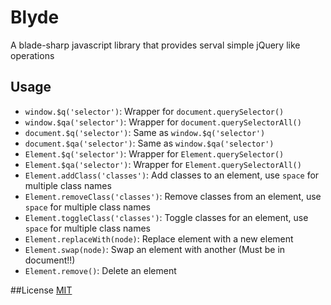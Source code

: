 # Blyde
A blade-sharp javascript library that provides serval simple jQuery like operations

## Usage
+ `window.$q('selector')`: Wrapper for `document.querySelector()`
+ `window.$qa('selector')`: Wrapper for `document.querySelectorAll()`
+ `document.$q('selector')`: Same as `window.$q('selector')`
+ `document.$qa('selector')`: Same as `window.$qa('selector')`
+ `Element.$q('selector')`: Wrapper for `Element.querySelector()`
+ `Element.$qa('selector')`: Wrapper for `Element.querySelectorAll()`
+ `Element.addClass('classes')`: Add classes to an element, use `space` for multiple class names
+ `Element.removeClass('classes')`: Remove classes from an element, use `space` for multiple class names
+ `Element.toggleClass('classes')`: Toggle classes for an element, use `space` for multiple class names
+ `Element.replaceWith(node)`: Replace element with a new element
+ `Element.swap(node)`: Swap an element with another (Must be in document!!)
+ `Element.remove()`: Delete an element

##License
[MIT](http://cos.mit-license.org/)